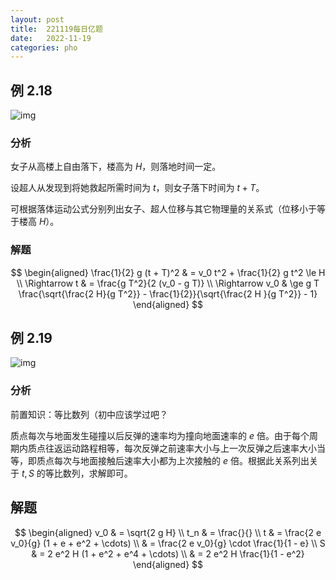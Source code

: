 ```yaml
---
layout: post
title:  221119每日亿题
date:   2022-11-19
categories: pho
---
```

## 例 2.18

![img](https://gitee.com/Lyccrius/asset/raw/main/pho/221119-2.18.jpg)

### 分析

女子从高楼上自由落下，楼高为 $H$，则落地时间一定。

设超人从发现到将她救起所需时间为 $t$，则女子落下时间为 $t + T$。

可根据落体运动公式分别列出女子、超人位移与其它物理量的关系式（位移小于等于楼高 $H$）。

### 解题

$$
\begin{aligned}
	\frac{1}{2} g (t + T)^2 & = v_0 t^2 + \frac{1}{2} g t^2 \le H \\
	\Rightarrow t & = \frac{g T^2}{2 (v_0 - g T)} \\
	\Rightarrow v_0 & \ge g T \frac{\sqrt{\frac{2 H}{g T^2}} - \frac{1}{2}}{\sqrt{\frac{2 H }{g T^2}} - 1}
\end{aligned}
$$

## 例 2.19

![img](https://gitee.com/Lyccrius/asset/raw/main/pho/221119-2.19.jpg)

### 分析

前置知识：等比数列（初中应该学过吧？

质点每次与地面发生碰撞以后反弹的速率均为撞向地面速率的 $e$ 倍。由于每个周期内质点往返运动路程相等，每次反弹之前速率大小与上一次反弹之后速率大小当等，即质点每次与地面接触后速率大小都为上次接触的 $e$ 倍。根据此关系列出关于 $t, S$ 的等比数列，求解即可。


## 解题

$$
\begin{aligned}
	v_0 & = \sqrt{2 g H} \\
	t_n & = \frac{}{} \\
	t & = \frac{2 e v_0}{g} (1 + e + e^2 + \cdots) \\
	& = \frac{2 e v_0}{g} \cdot \frac{1}{1 - e} \\
	S & = 2 e^2 H (1 + e^2 + e^4 + \cdots) \\
	& = 2 e^2 H \frac{1}{1 - e^2}
\end{aligned}
$$

